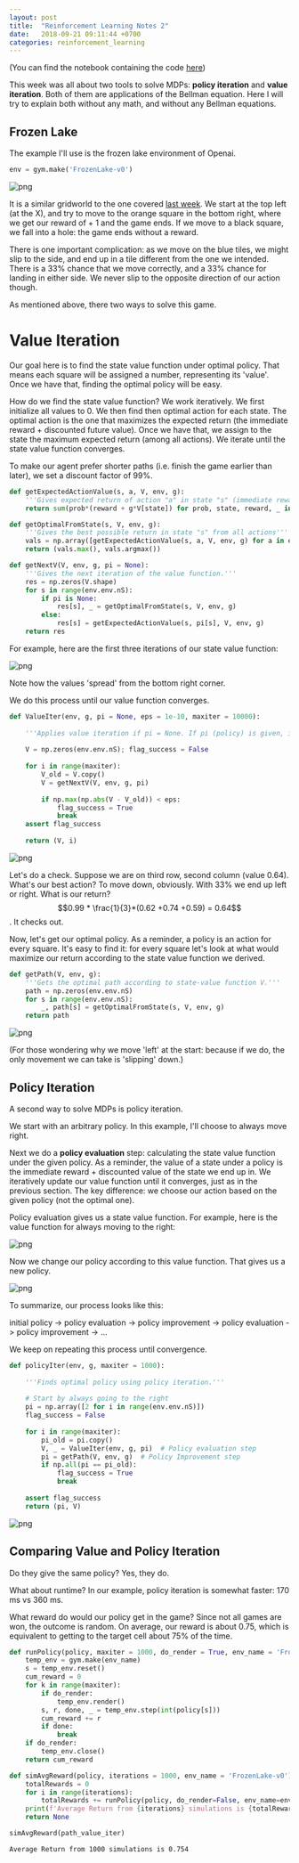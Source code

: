 ```yaml
---
layout: post
title:  "Reinforcement Learning Notes 2"
date:   2018-09-21 09:11:44 +0700
categories: reinforcement_learning
---
```


(You can find the notebook containing the code [here](https://github.com/kk1694/rl_course/blob/master/rl_notes_2.ipynb))

This week was all about two tools to solve MDPs: **policy iteration** and **value iteration**. Both of them are applications of the Bellman equation. Here I will try to explain both without any math, and without any Bellman equations.
    
## Frozen Lake

The example I'll use is the frozen lake environment of Openai.

```python
env = gym.make('FrozenLake-v0')
```

![png](/assets/img/rl_notes_2/output_2_0.png)


It is a similar gridworld to the one covered [last week](https://krisztiankovacs.com/reinforcement_learning/2018/09/19/rl-notes-1.html). We start at the top left (at the X), and try to move to the orange square in the bottom right, where we get our reward of + 1 and the game ends. If we move to a black square, we fall into a hole: the game ends without a reward.

There is one important complication: as we move on the blue tiles, we might slip to the side, and end up in a tile different from the one we intended. There is a 33% chance that we move correctly, and a 33% chance for landing in either side. We never slip to the opposite direction of our action though. 

As mentioned above, there two ways to solve this game.

# Value Iteration

Our goal here is to find the state value function under optimal policy. That means each square will be assigned a number, representing its 'value'. Once we have that, finding the optimal policy will be easy.

How do we find the state value function? We work iteratively. We first initialize all values to 0. We then find then optimal action for each state. The optimal action is the one that maximizes the expected return (the immediate reward + discounted future value). Once we have that, we assign to the state the maximum expected return (among all actions). We iterate until the state value function converges.

To make our agent prefer shorter paths (i.e. finish the game earlier than later), we set a discount factor of 99%.

```python
def getExpectedActionValue(s, a, V, env, g): 
    '''Gives expected return of action "a" in state "s" (immediate reward + discounted future value)'''
    return sum(prob*(reward + g*V[state]) for prob, state, reward, _ in env.env.P[s][a])

def getOptimalFromState(s, V, env, g):
    '''Gives the best possible return in state "s" from all actions'''
    vals = np.array([getExpectedActionValue(s, a, V, env, g) for a in env.env.P[s].keys()])
    return (vals.max(), vals.argmax())

def getNextV(V, env, g, pi = None):
    '''Gives the next iteration of the value function.'''
    res = np.zeros(V.shape)
    for s in range(env.env.nS):
        if pi is None:
            res[s], _ = getOptimalFromState(s, V, env, g)
        else:
            res[s] = getExpectedActionValue(s, pi[s], V, env, g)
    return res
```

For example, here are the first three iterations of our state value function:

![png](/assets/img/rl_notes_2/output_8_0.png)

Note how the values 'spread' from the bottom right corner.

We do this process until our value function converges. 


```python
def ValueIter(env, g, pi = None, eps = 1e-10, maxiter = 10000):
    
    '''Applies value iteration if pi = None. If pi (policy) is given, it applies policy evaluation'''
    
    V = np.zeros(env.env.nS); flag_success = False 
    
    for i in range(maxiter):
        V_old = V.copy()
        V = getNextV(V, env, g, pi)
        
        if np.max(np.abs(V - V_old)) < eps:
            flag_success = True
            break
    assert flag_success
    
    return (V, i)
```


![png](/assets/img/rl_notes_2/output_10_0.png)


Let's do a check. Suppose we are on third row, second column (value 0.64). What's our best action? To move down, obviously. With 33% we end up left or right. What is our return? $$0.99 * \frac{1}{3}*(0.62 +0.74 +0.59) = 0.64$$. It checks out.

Now, let's get our optimal policy. As a reminder, a policy is an action for every square. It's easy to find it: for every square let's look at what would maximize our return according to the state value function we derived.


```python
def getPath(V, env, g):
    '''Gets the optimal path according to state-value function V.'''
    path = np.zeros(env.env.nS)
    for s in range(env.env.nS):
        _, path[s] = getOptimalFromState(s, V, env, g)
    return path
```


![png](/assets/img/rl_notes_2/output_12_0.png)


(For those wondering why we move 'left' at the start: because if we do, the only movement we can take is 'slipping' down.)

## Policy Iteration

A second way to solve MDPs is policy iteration. 

We start with an arbitrary policy. In this example, I'll choose to always move right.

Next we do a **policy evaluation** step: calculating the state value function under the given policy. As a reminder, the value of a state under a policy is the immediate reward + discounted value of the state we end up in. We iteratively update our value function until it converges, just as in the previous section. The key difference: we choose our action based on the given policy (not the optimal one).

Policy evaluation gives us a state value function. For example, here is the value function for always moving to the right:

![png](/assets/img/rl_notes_2/output_15_0.png)


Now we change our policy according to this value function. That gives us a new policy.

![png](/assets/img/rl_notes_2/output_17_0.png)


To summarize, our process looks like this:

initial policy -> policy evaluation -> policy improvement -> policy evaluation -> policy improvement -> ... 

We keep on repeating this process until convergence.


```python
def policyIter(env, g, maxiter = 1000):
    
    '''Finds optimal policy using policy iteration.'''
    
    # Start by always going to the right
    pi = np.array([2 for i in range(env.env.nS)])
    flag_success = False
    
    for i in range(maxiter):
        pi_old = pi.copy()
        V, _ = ValueIter(env, g, pi)  # Policy evaluation step
        pi = getPath(V, env, g)  # Policy Improvement step
        if np.all(pi == pi_old):
            flag_success = True
            break
            
    assert flag_success
    return (pi, V)  
```

![png](/assets/img/rl_notes_2/output_20_0.png)


## Comparing Value and Policy Iteration

Do they give the same policy? Yes, they do.


What about runtime? In our example, policy iteration is somewhat faster: 170 ms vs 360 ms.

What reward do would our policy get in the game? Since not all games are won, the outcome is random. On average, our reward is about 0.75, which is equivalent to getting to the target cell about 75% of the time.


```python
def runPolicy(policy, maxiter = 1000, do_render = True, env_name = 'FrozenLake-v0'):
    temp_env = gym.make(env_name)
    s = temp_env.reset()
    cum_reward = 0
    for k in range(maxiter):
        if do_render: 
            temp_env.render()
        s, r, done, _ = temp_env.step(int(policy[s]))
        cum_reward += r
        if done:
            break
    if do_render: 
        temp_env.close()
    return cum_reward

def simAvgReward(policy, iterations = 1000, env_name = 'FrozenLake-v0'):
    totalRewards = 0
    for i in range(iterations):
        totalRewards += runPolicy(policy, do_render=False, env_name=env_name)
    print(f'Average Return from {iterations} simulations is {totalRewards / iterations}')
    return None

simAvgReward(path_value_iter)
```

    Average Return from 1000 simulations is 0.754



